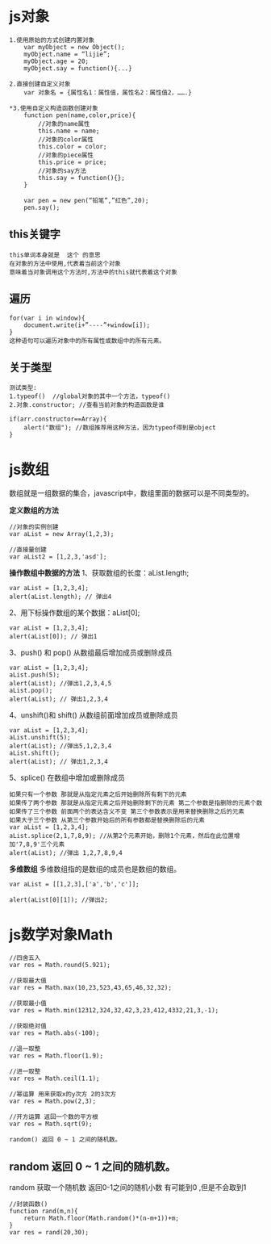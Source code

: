 # js对象

```
1.使用原始的方式创建内置对象
    var myObject = new Object();
    myObject.name = “lijie”;
    myObject.age = 20;
    myObject.say = function(){...}

2.直接创建自定义对象
    var 对象名 = {属性名1：属性值，属性名2：属性值2，…….}

*3.使用自定义构造函数创建对象
    function pen(name,color,price){
        //对象的name属性
        this.name = name;
        //对象的color属性
        this.color = color;
        //对象的piece属性
        this.price = price;
        //对象的say方法
        this.say = function(){};
    }

    var pen = new pen(“铅笔”,”红色”,20);
    pen.say();

```

## this关键字

```
this单词本身就是  这个 的意思
在对象的方法中使用,代表着当前这个对象
意味着当对象调用这个方法时,方法中的this就代表着这个对象

```

## 遍历

```
for(var i in window){
    document.write(i+”----”+window[i]);
}
这种语句可以遍历对象中的所有属性或数组中的所有元素。

```

## 关于类型

```
测试类型:
1.typeof()  //global对象的其中一个方法，typeof()
2.对象.constructor; //查看当前对象的构造函数是谁

if(arr.constructor==Array){
    alert("数组"); //数组推荐用这种方法，因为typeof得到是object
}
```

# js数组

数组就是一组数据的集合，javascript中，数组里面的数据可以是不同类型的。

**定义数组的方法**

```
//对象的实例创建
var aList = new Array(1,2,3);

//直接量创建
var aList2 = [1,2,3,'asd'];

```

**操作数组中数据的方法**
1、获取数组的长度：aList.length;

```
var aList = [1,2,3,4];
alert(aList.length); // 弹出4

```

2、用下标操作数组的某个数据：aList[0];

```
var aList = [1,2,3,4];
alert(aList[0]); // 弹出1

```

3、push() 和 pop() 从数组最后增加成员或删除成员

```
var aList = [1,2,3,4];
aList.push(5);
alert(aList); //弹出1,2,3,4,5
aList.pop();
alert(aList); // 弹出1,2,3,4

```

4、unshift()和 shift() 从数组前面增加成员或删除成员

```
var aList = [1,2,3,4];
aList.unshift(5);
alert(aList); //弹出5,1,2,3,4
aList.shift();
alert(aList); // 弹出1,2,3,4

```

5、splice() 在数组中增加或删除成员
   

```
如果只有一个参数 那就是从指定元素之后开始删除所有剩下的元素
如果传了两个参数 那就是从指定元素之后开始删除剩下的元素 第二个参数是指删除的元素个数
如果传了三个参数 前面两个的表达含义不变 第三个参数表示是用来替换删除之后的元素
如果大于三个参数 从第三个参数开始后的所有参数都是替换删除后的元素
var aList = [1,2,3,4];
aList.splice(2,1,7,8,9); //从第2个元素开始，删除1个元素，然后在此位置增加'7,8,9'三个元素
alert(aList); //弹出 1,2,7,8,9,4

```

**多维数组**
多维数组指的是数组的成员也是数组的数组。

```
var aList = [[1,2,3],['a','b','c']];

alert(aList[0][1]); //弹出2;
```

# js数学对象Math

```
//四舍五入
var res = Math.round(5.921);

//获取最大值
var res = Math.max(10,23,523,43,65,46,32,32);

//获取最小值
var res = Math.min(12312,324,32,42,3,23,412,4332,21,3,-1);

//获取绝对值
var res = Math.abs(-100);

//退一取整
var res = Math.floor(1.9);

//进一取整
var res = Math.ceil(1.1);

//幂运算 用来获取x的y次方 2的3次方
var res = Math.pow(2,3);

//开方运算 返回一个数的平方根
var res = Math.sqrt(9);

random() 返回 0 ~ 1 之间的随机数。
```

## random 返回 0 ~ 1 之间的随机数。

random 获取一个随机数 返回0-1之间的随机小数 有可能到0 ,但是不会取到1

```
//封装函数() 
function rand(m,n){
    return Math.floor(Math.random()*(n-m+1))+m;
}
var res = rand(20,30);
```

